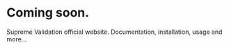 # Coming soon.
<p>Supreme Validation official website. Documentation, installation, usage and more...</p>
